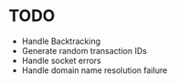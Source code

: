 # TODO
- Handle Backtracking
- Generate random transaction IDs
- Handle socket errors
- Handle domain name resolution failure
